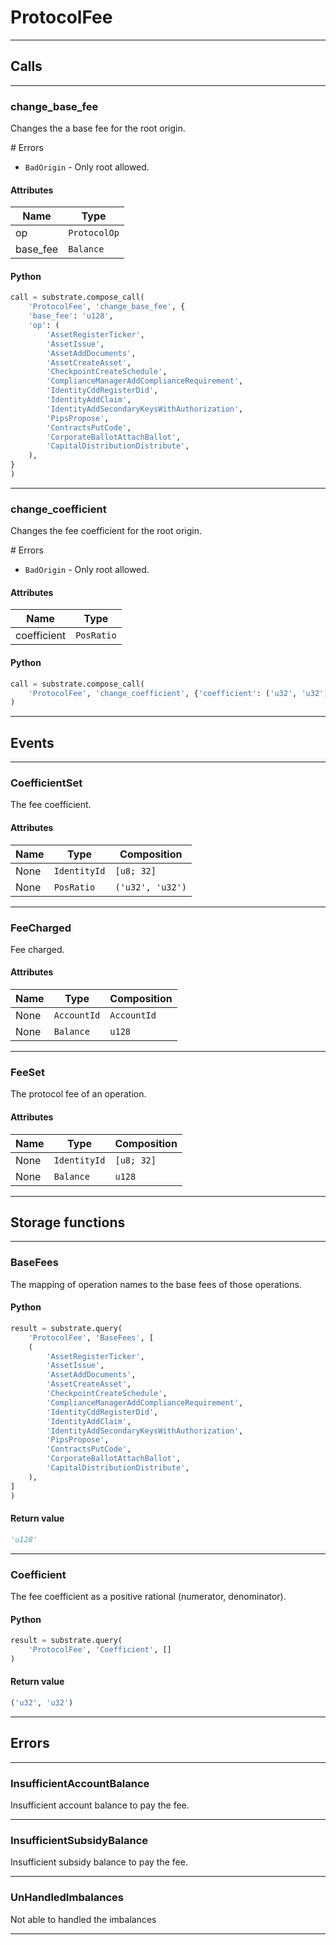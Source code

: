 
# ProtocolFee

---------
## Calls

---------
### change_base_fee
Changes the a base fee for the root origin.

\# Errors
* `BadOrigin` - Only root allowed.
#### Attributes
| Name | Type |
| -------- | -------- | 
| op | `ProtocolOp` | 
| base_fee | `Balance` | 

#### Python
```python
call = substrate.compose_call(
    'ProtocolFee', 'change_base_fee', {
    'base_fee': 'u128',
    'op': (
        'AssetRegisterTicker',
        'AssetIssue',
        'AssetAddDocuments',
        'AssetCreateAsset',
        'CheckpointCreateSchedule',
        'ComplianceManagerAddComplianceRequirement',
        'IdentityCddRegisterDid',
        'IdentityAddClaim',
        'IdentityAddSecondaryKeysWithAuthorization',
        'PipsPropose',
        'ContractsPutCode',
        'CorporateBallotAttachBallot',
        'CapitalDistributionDistribute',
    ),
}
)
```

---------
### change_coefficient
Changes the fee coefficient for the root origin.

\# Errors
* `BadOrigin` - Only root allowed.
#### Attributes
| Name | Type |
| -------- | -------- | 
| coefficient | `PosRatio` | 

#### Python
```python
call = substrate.compose_call(
    'ProtocolFee', 'change_coefficient', {'coefficient': ('u32', 'u32')}
)
```

---------
## Events

---------
### CoefficientSet
The fee coefficient.
#### Attributes
| Name | Type | Composition
| -------- | -------- | -------- |
| None | `IdentityId` | ```[u8; 32]```
| None | `PosRatio` | ```('u32', 'u32')```

---------
### FeeCharged
Fee charged.
#### Attributes
| Name | Type | Composition
| -------- | -------- | -------- |
| None | `AccountId` | ```AccountId```
| None | `Balance` | ```u128```

---------
### FeeSet
The protocol fee of an operation.
#### Attributes
| Name | Type | Composition
| -------- | -------- | -------- |
| None | `IdentityId` | ```[u8; 32]```
| None | `Balance` | ```u128```

---------
## Storage functions

---------
### BaseFees
 The mapping of operation names to the base fees of those operations.

#### Python
```python
result = substrate.query(
    'ProtocolFee', 'BaseFees', [
    (
        'AssetRegisterTicker',
        'AssetIssue',
        'AssetAddDocuments',
        'AssetCreateAsset',
        'CheckpointCreateSchedule',
        'ComplianceManagerAddComplianceRequirement',
        'IdentityCddRegisterDid',
        'IdentityAddClaim',
        'IdentityAddSecondaryKeysWithAuthorization',
        'PipsPropose',
        'ContractsPutCode',
        'CorporateBallotAttachBallot',
        'CapitalDistributionDistribute',
    ),
]
)
```

#### Return value
```python
'u128'
```
---------
### Coefficient
 The fee coefficient as a positive rational (numerator, denominator).

#### Python
```python
result = substrate.query(
    'ProtocolFee', 'Coefficient', []
)
```

#### Return value
```python
('u32', 'u32')
```
---------
## Errors

---------
### InsufficientAccountBalance
Insufficient account balance to pay the fee.

---------
### InsufficientSubsidyBalance
Insufficient subsidy balance to pay the fee.

---------
### UnHandledImbalances
Not able to handled the imbalances

---------